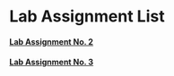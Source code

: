 # Lab Assignment List

#### [Lab Assignment No. 2](https://github.com/MaxySpark/Summer-Training/tree/master/Assignments/Lab-Assignments/Lab-Assignment-1)

#### [Lab Assignment No. 3](https://github.com/MaxySpark/Summer-Training/tree/master/Assignments/Lab-Assignments/Lab-Assignment-2)